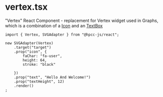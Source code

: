 # vertex.tsx

"Vertex" React Component - replacement for Vertex widget used in Graphs, which is a combination of a [Icon](./icon.md) and an [TextBox](./text.md)

```sample-code
import { Vertex, SVGAdapter } from "@hpcc-js/react";

new SVGAdapter(Vertex)
    .target("target")
    .prop("icon", {
        faChar: "fa-user",
        height: 64,
        stroke: "black"
        
    })
    .prop("text", "Hello And Welcome!")
    .prop("textHeight", 12)
    .render()
;
```
